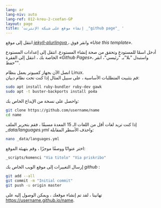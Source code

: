 ```yaml
---
lang: ar
lang-niv: auto
lang-ref: 012-kreu-2-cxefan-GP
layout: page
title: 'إنشاء موقع على شبكة الإنترنت _"github page"_ '
---
```


انتقل إلى موقع [ _jekyll-plurlingva_ ](https://github.com/jmichault/jekyll-plurlingva)، وانقر فوق _«Use this template»_.

أدخل اسمًا للمستودع وتحقق من صحة إنشاء المستودع.
انتقل إلى إعدادات المستودع الخاصة بك ، انتقل إلى الفقرة _«Github Pages»_، واستبدل "بلا"بـ "رئيسي"، انقر "حفظ".

اتصل الآن بجهاز كمبيوتر يعمل بنظام Linux.  
قم بتثبيت المتطلبات الأساسية ، على سبيل المثال إذا كنت تحت نظام دبيان:
```bash
sudo apt install ruby-bundler ruby-dev gawk
sudo apt -t buster-backports install po4a
```

واحصل على نسخة من الإيداع الخاص بك:
```bash
git clone https://github.com/username/name
cd name
```

إذا كنت تريد لغات أقل من اللغات الـ 15 المعدة مسبقًا ، فقم بتحرير الملف _\_data/languages.yml_ واحذف الأسطر المقابلة:
```bash
nano _data/languages.yml
```

اختر عنوانًا ووصفًا موجزًا ​​، وقم بتهيئة الموقع:
```bash
_scripts/komenci "Via titolo" "Via priskribo"
```

إرسال التغييرات إلى موقع الويب الخاص بك _github_ :
```bash
git add --all
git commit -m "Initial commit"
git push -u origin master
```

تهانينا ، لقد تم إنشاء موقعك ، ويمكن الوصول إليه على https://username.github.io/name.

